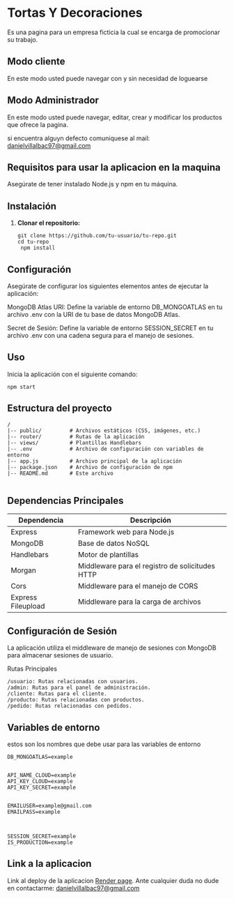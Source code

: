 # Tortas Y Decoraciones

Es una pagina para un empresa ficticia la cual se encarga de promocionar su trabajo.


## Modo cliente

En este modo usted puede navegar con y sin necesidad de loguearse


## Modo Administrador

En este modo usted puede navegar, editar, crear y modificar los productos que ofrece la pagina.

si encuentra alguyn defecto comuniquese al mail: danielvillalbac97@gmail.com




## Requisitos para usar la aplicacion en la maquina

Asegúrate de tener instalado Node.js y npm en tu máquina.

## Instalación

1. **Clonar el repositorio:**

   ```
   git clone https://github.com/tu-usuario/tu-repo.git
   cd tu-repo
    npm install
   ```

## Configuración
Asegúrate de configurar los siguientes elementos antes de ejecutar la aplicación:

MongoDB Atlas URI: Define la variable de entorno DB_MONGOATLAS en tu archivo .env con la URI de tu base de datos MongoDB Atlas.

Secret de Sesión: Define la variable de entorno SESSION_SECRET en tu archivo .env con una cadena segura para el manejo de sesiones.






## Uso
Inicia la aplicación con el siguiente comando:
```
npm start

```

## Estructura del proyecto

```
/
|-- public/         # Archivos estáticos (CSS, imágenes, etc.)
|-- router/         # Rutas de la aplicación
|-- views/          # Plantillas Handlebars
|-- .env            # Archivo de configuración con variables de entorno
|-- app.js          # Archivo principal de la aplicación
|-- package.json    # Archivo de configuración de npm
|-- README.md       # Este archivo


```

## Dependencias Principales

| Dependencia          | Descripción                                      |
|----------------------|--------------------------------------------------|
| Express              | Framework web para Node.js                       |
| MongoDB              | Base de datos NoSQL                              |
| Handlebars           | Motor de plantillas                               |
| Morgan               | Middleware para el registro de solicitudes HTTP  |
| Cors                 | Middleware para el manejo de CORS                 |
| Express Fileupload   | Middleware para la carga de archivos             |


## Configuración de Sesión
La aplicación utiliza el middleware de manejo de sesiones con MongoDB para almacenar sesiones de usuario.

Rutas Principales
```
/usuario: Rutas relacionadas con usuarios.
/admin: Rutas para el panel de administración.
/cliente: Rutas para el cliente.
/producto: Rutas relacionadas con productos.
/pedido: Rutas relacionadas con pedidos.
```

## Variables de entorno 
estos son los nombres que debe usar para las variables de entorno
```
DB_MONGOATLAS=example


API_NAME_CLOUD=example
API_KEY_CLOUD=example
API_KEY_SECRET=example


EMAILUSER=example@gmail.com
EMAILPASS=example



SESSION_SECRET=example
IS_PRODUCTION=example

```


## Link a la aplicacion 
Link al deploy de la aplicacion [Render page](https://proyectofinal-kbka.onrender.com/usuario/login).
Ante cualquier duda no dude en contactarme: danielvillalbac97@gmail.com









